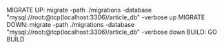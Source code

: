 MIGRATE UP:
migrate -path ./migrations -database "mysql://root:@tcp(localhost:3306)/article_db" -verbose up 
MIGRATE DOWN: 
migrate -path ./migrations -database "mysql://root:@tcp(localhost:3306)/article_db" -verbose down
BUILD:
GO BUILD